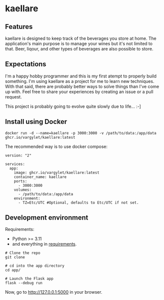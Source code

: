 # kaellare

## Features
kaellare is designed to keep track of the beverages you store at home. The application's main purpose is to manage your wines but it's not limited to that. Beer, liqour, and other types of beverages are also possible to store.

## Expectations
I'm a happy hobby programmer and this is my first atempt to properly build something. I'm using kaellare as a project for me to learn new techniques. With that said, there are probably better ways to solve things than I've come up with. Feel free to share your experiences by creating an issue or a pull request.

This project is probably going to evolve quite slowly due to life... :-]

## Install using Docker
```
docker run -d --name=kaellare -p 3000:3000 -v /path/to/data:/app/data ghcr.io/vargylet/kaellare:latest
```

The recommended way is to use docker compose:
```
version: "2"

services:
  app:
    image: ghcr.io/vargylet/kaellare:latest
    container_name: kaellare
    ports:
      - 3000:3000
    volumes:
      - /path/to/data:/app/data
    environment:
      - TZ=Etc/UTC #Optional, defaults to Etc/UTC if not set.
```
## Development environment
Requirements:
- Python >= 3.11
- and everything in [requirements](requirements.txt).

```
# Clone the repo
git clone

# cd into the app directory
cd app/

# Launch the Flask app
flask --debug run
```

Now, go to http://127.0.0.1:5000 in your browser.
